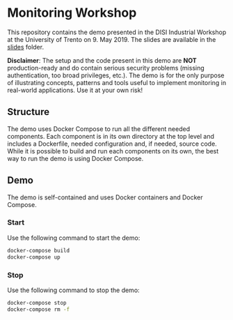 # Monitoring Workshop

This repository contains the demo presented in the DISI Industrial Workshop at the University of Trento on 9. May 2019. The slides are available in the [slides](slides) folder.

**Disclaimer**: The setup and the code present in this demo are **NOT** production-ready and do contain serious security problems (missing authentication, too broad privileges, etc.). The demo is for the only purpose of illustrating concepts, patterns and tools useful to implement monitoring in real-world applications. Use it at your own risk!

## Structure

The demo uses Docker Compose to run all the different needed components. Each component is in its own directory at the top level and includes a Dockerfile, needed configuration and, if needed, source code. While it is possible to build and run each components on its own, the best way to run the demo is using Docker Compose.

## Demo

The demo is self-contained and uses Docker containers and Docker Compose.

### Start

Use the following command to start the demo:

```sh
docker-compose build
docker-compose up
```

### Stop

Use the following command to stop the demo:

```sh
docker-compose stop
docker-compose rm -f
```
